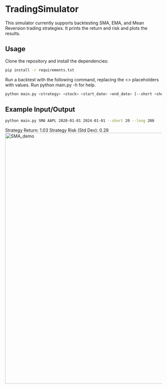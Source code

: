 # TradingSimulator

This simulator currently supports backtesting SMA, EMA, and Mean Reversion trading strategies. It prints the return and risk and plots the results.

## Usage
Clone the repository and install the dependencies:
```bash
pip install -r requirements.txt
```
Run a backtest with the following command, replacing the <> placeholders with values.
Run python main.py -h for help.
```bash
python main.py <strategy> <stock> <start_date> <end_date> [--short <short_window>] [--long <long_window>] [--longBias <True/False>] [--period <period_window>]
```
## Example Input/Output
```bash
python main.py SMA AAPL 2020-01-01 2024-01-01 --short 20 --long 200
```
Strategy Return: 1.03
Strategy Risk (Std Dev): 0.28
<img width="809" alt="SMA_demo" src="https://github.com/jonesleah/tradingSimulator/assets/148723943/890f5515-c82b-4b73-8a6b-cb3a15fe9ef6">
